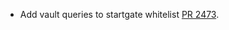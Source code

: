 * Add vault queries to startgate whitelist [PR 2473](https://github.com/provenance-io/provenance/pull/2473).
